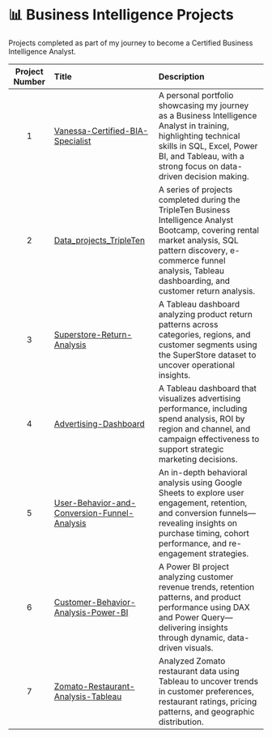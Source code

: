 # 📊 Business Intelligence Projects

Projects completed as part of my journey to become a Certified Business Intelligence Analyst.

| Project Number | Title | Description |
| :------------: | :----- | :----------- |
| 1 | [Vanessa-Certified-BIA-Specialist](https://github.com/VanessaBIACertified/Vanessa-Certified-BIA-Specialist) | A personal portfolio showcasing my journey as a Business Intelligence Analyst in training, highlighting technical skills in SQL, Excel, Power BI, and Tableau, with a strong focus on data-driven decision making. |
| 2 | [Data_projects_TripleTen](https://github.com/VanessaBIACertified/Data_projects_TripleTen) | A series of projects completed during the TripleTen Business Intelligence Analyst Bootcamp, covering rental market analysis, SQL pattern discovery, e-commerce funnel analysis, Tableau dashboarding, and customer return analysis. |
| 3 | [Superstore-Return-Analysis](https://github.com/VanessaBIACertified/Superstore-Return-Analysis) | A Tableau dashboard analyzing product return patterns across categories, regions, and customer segments using the SuperStore dataset to uncover operational insights. |
| 4 | [Advertising-Dashboard](https://github.com/VanessaBIACertified/Advertising-Dashboard) | A Tableau dashboard that visualizes advertising performance, including spend analysis, ROI by region and channel, and campaign effectiveness to support strategic marketing decisions. |
| 5 | [User-Behavior-and-Conversion-Funnel-Analysis](https://github.com/VanessaBIACertified/User-Behavior-and-Conversion-Funnel-Analysis) | An in-depth behavioral analysis using Google Sheets to explore user engagement, retention, and conversion funnels—revealing insights on purchase timing, cohort performance, and re-engagement strategies. |
| 6 | [Customer-Behavior-Analysis-Power-BI](https://github.com/VanessaBIACertified/Customer-Behavior-Analysis-Power-BI) | A Power BI project analyzing customer revenue trends, retention patterns, and product performance using DAX and Power Query—delivering insights through dynamic, data-driven visuals. |
| 7 | [Zomato-Restaurant-Analysis-Tableau](https://github.com/VanessaBIACertified/Zomato-Restaurant-Analysis-Tableau) | Analyzed Zomato restaurant data using Tableau to uncover trends in customer preferences, restaurant ratings, pricing patterns, and geographic distribution. |
